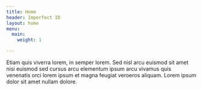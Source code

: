 ```yaml
---
title: Home
header: Imperfect ID
layout: home
menu:
  main:
    weight: 1

---
```

Etiam quis viverra lorem, in semper lorem. Sed nisl arcu euismod sit amet nisi euismod sed cursus arcu elementum ipsum arcu vivamus quis venenatis orci lorem ipsum et magna feugiat veroeros aliquam. Lorem ipsum dolor sit amet nullam dolore.